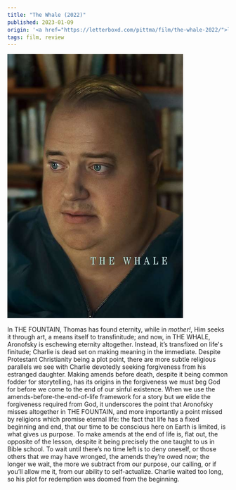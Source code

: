 ```yaml
---
title: "The Whale (2022)"
published: 2023-01-09
origin: '<a href="https://letterboxd.com/pittma/film/the-whale-2022/">letterboxd</a>'
tags: film, review
---
```


<img src="/images/whale.jpeg" width="400">

In THE FOUNTAIN, Thomas has found eternity, while in _mother!_, Him
seeks it through art, a means itself to transfinitude; and now, in THE
WHALE, Aronofsky is eschewing eternity altogether. Instead, it’s
transfixed on life's finitude; Charlie is dead set on making meaning
in the immediate. Despite Protestant Christianity being a plot point,
there are more subtle religious parallels we see with Charlie
devotedly seeking forgiveness from his estranged daughter. Making
amends before death, despite it being common fodder for storytelling,
has its origins in the forgiveness we must beg God for before we come
to the end of our sinful existence. When we use the
amends-before-the-end-of-life framework for a story but we elide the
forgiveness required from God, it underscores the point that Aronofsky
misses altogether in THE FOUNTAIN, and more importantly a point missed
by religions which promise eternal life: the fact that life has a
fixed beginning and end, that our time to be conscious here on Earth
is limited, is what gives us purpose. To make amends at the end of
life is, flat out, the opposite of the lesson, despite it being
precisely the one taught to us in Bible school. To wait until there’s
no time left is to deny oneself, or those others that we may have
wronged, the amends they’re owed now; the longer we wait, the more we
subtract from our purpose, our calling, or if you’ll allow me it, from
our ability to self-actualize. Charlie waited too long, so his plot
for redemption was doomed from the beginning.
